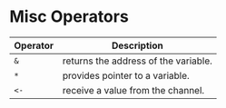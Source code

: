 # Misc Operators

| Operator | Description                          |
| -------- | ------------------------------------ |
| `&`      | returns the address of the variable. |
| `*`      | provides pointer to a variable.      |
| `<-`     | receive a value from the channel.    |
